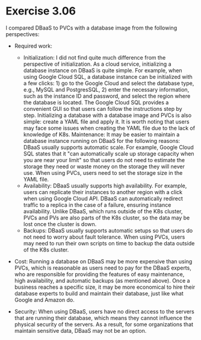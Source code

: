# Exercise 3.06

I compared DBaaS to PVCs with a database image from the following perspectives:

- Required work:
    - Initialization: I did not find quite much difference from the perspective of initialization. As a cloud service, initializing a database instance on DBaaS is quite simple. For example, when using Google Cloud SQL, a database instance can be initialized with a few clicks: 1) go to the Google Cloud and select the database type, e.g., MySQL and PostgresSQL, 2) enter the necessary information, such as the instance ID and password, and select the region where the database is located. The Google Cloud SQL provides a convenient GUI so that users can follow the instructions step by step. Initializing a database with a database image and PVCs is also simple: create a YAML file and apply it. It is worth noting that users may face some issues when creating the YAML file due to the lack of knowledge of K8s.
    Maintenance: It may be easier to maintain a database instance running on DBaaS for the following reasons: DBaaS usually supports automatic scale. For example, Google Cloud SQL states that it "can automatically scale up storage capacity when you are near your limit" so that users do not need to estimate the storage they need or waste money on the storage they will never use. When using PVCs, users need to set the storage size in the YAML file.
    - Availability: DBaaS usually supports high availability. For example, users can replicate their instances to another region with a click when using Google Cloud API. 
    DBaaS can automatically redirect traffic to a replica in the case of a failure, ensuring instance availability. Unlike DBaaS, which runs outside of the K8s cluster, 
    PVCs and PVs are also parts of the K8s cluster, so the data may be lost once the cluster is down.  
    - Backups: DBaaS usually supports automatic setups so that users do not need to worry about fault tolerance. When using PVCs, users may need to run their own 
    scripts on time to backup the data outside of the K8s cluster.
    
- Cost: Running a database on DBaaS may be more expensive than using PVCs, which is reasonable as users need to pay for the DBaaS experts, who are responsible for
providing the features of easy maintenance, high availability, and automatic backups (as mentioned above). Once a business reaches a specific size, it may be more economical to hire their database experts to build and maintain their database, just like what Google and Amazon do.

- Security: When using DBaaS, users have no direct access to the servers that are running their database, which means they cannot influence the physical security of the servers. As a result, for some organizations that maintain sensitive data, DBaaS may not be an option. 
